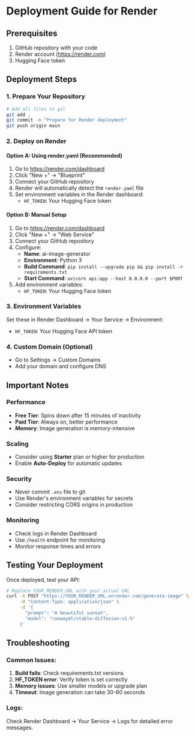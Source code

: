# Deployment Guide for Render

## Prerequisites
1. GitHub repository with your code
2. Render account (https://render.com)
3. Hugging Face token

## Deployment Steps

### 1. Prepare Your Repository
```bash
# Add all files to git
git add .
git commit -m "Prepare for Render deployment"
git push origin main
```

### 2. Deploy on Render

#### Option A: Using render.yaml (Recommended)
1. Go to https://render.com/dashboard
2. Click "New +" → "Blueprint"
3. Connect your GitHub repository
4. Render will automatically detect the `render.yaml` file
5. Set environment variables in the Render dashboard:
   - `HF_TOKEN`: Your Hugging Face token

#### Option B: Manual Setup
1. Go to https://render.com/dashboard
2. Click "New +" → "Web Service"
3. Connect your GitHub repository
4. Configure:
   - **Name**: ai-image-generator
   - **Environment**: Python 3
   - **Build Command**: `pip install --upgrade pip && pip install -r requirements.txt`
   - **Start Command**: `uvicorn api:app --host 0.0.0.0 --port $PORT`
5. Add environment variables:
   - `HF_TOKEN`: Your Hugging Face token

### 3. Environment Variables
Set these in Render Dashboard → Your Service → Environment:
- `HF_TOKEN`: Your Hugging Face API token

### 4. Custom Domain (Optional)
- Go to Settings → Custom Domains
- Add your domain and configure DNS

## Important Notes

### Performance
- **Free Tier**: Spins down after 15 minutes of inactivity
- **Paid Tier**: Always on, better performance
- **Memory**: Image generation is memory-intensive

### Scaling
- Consider using **Starter** plan or higher for production
- Enable **Auto-Deploy** for automatic updates

### Security
- Never commit `.env` file to git
- Use Render's environment variables for secrets
- Consider restricting CORS origins in production

### Monitoring
- Check logs in Render Dashboard
- Use `/health` endpoint for monitoring
- Monitor response times and errors

## Testing Your Deployment

Once deployed, test your API:

```bash
# Replace YOUR_RENDER_URL with your actual URL
curl -X POST "https://YOUR_RENDER_URL.onrender.com/generate-image" \
     -H "Content-Type: application/json" \
     -d '{
       "prompt": "A beautiful sunset",
       "model": "runwayml/stable-diffusion-v1-5"
     }'
```

## Troubleshooting

### Common Issues:
1. **Build fails**: Check requirements.txt versions
2. **HF_TOKEN error**: Verify token is set correctly
3. **Memory issues**: Use smaller models or upgrade plan
4. **Timeout**: Image generation can take 30-60 seconds

### Logs:
Check Render Dashboard → Your Service → Logs for detailed error messages.
